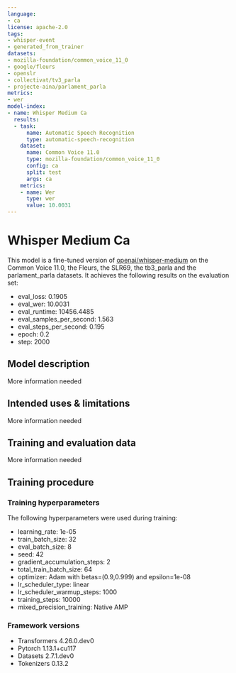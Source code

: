```yaml
---
language:
- ca
license: apache-2.0
tags:
- whisper-event
- generated_from_trainer
datasets:
- mozilla-foundation/common_voice_11_0
- google/fleurs
- openslr
- collectivat/tv3_parla
- projecte-aina/parlament_parla
metrics:
- wer
model-index:
- name: Whisper Medium Ca
  results: 
  - task:
      name: Automatic Speech Recognition
      type: automatic-speech-recognition
    dataset:
      name: Common Voice 11.0
      type: mozilla-foundation/common_voice_11_0
      config: ca
      split: test
      args: ca
    metrics:
    - name: Wer
      type: wer
      value: 10.0031
---
```


<!-- This model card has been generated automatically according to the information the Trainer had access to. You
should probably proofread and complete it, then remove this comment. -->

# Whisper Medium Ca

This model is a fine-tuned version of [openai/whisper-medium](https://huggingface.co/openai/whisper-medium) on the Common Voice 11.0, the Fleurs, the SLR69, the tb3_parla and the parlament_parla datasets.
It achieves the following results on the evaluation set:
- eval_loss: 0.1905
- eval_wer: 10.0031
- eval_runtime: 10456.4485
- eval_samples_per_second: 1.563
- eval_steps_per_second: 0.195
- epoch: 0.2
- step: 2000

## Model description

More information needed

## Intended uses & limitations

More information needed

## Training and evaluation data

More information needed

## Training procedure

### Training hyperparameters

The following hyperparameters were used during training:
- learning_rate: 1e-05
- train_batch_size: 32
- eval_batch_size: 8
- seed: 42
- gradient_accumulation_steps: 2
- total_train_batch_size: 64
- optimizer: Adam with betas=(0.9,0.999) and epsilon=1e-08
- lr_scheduler_type: linear
- lr_scheduler_warmup_steps: 1000
- training_steps: 10000
- mixed_precision_training: Native AMP

### Framework versions

- Transformers 4.26.0.dev0
- Pytorch 1.13.1+cu117
- Datasets 2.7.1.dev0
- Tokenizers 0.13.2
